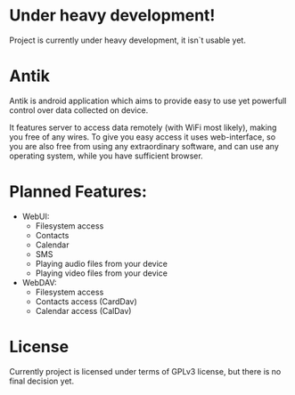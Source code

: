 Under heavy development!
=====
Project is currently under heavy development, it isn`t usable yet.

Antik
=====
Antik is android application which aims to provide easy to use yet powerfull control over data collected on device.

It features server to access data remotely (with WiFi most likely), making you free of any wires. To give you easy access it uses web-interface, so you are also free from using any extraordinary software, and can use any operating system, while you have sufficient browser.


Planned Features:
=====
- WebUI:
  - Filesystem access
  - Contacts
  - Calendar
  - SMS
  - Playing audio files from your device
  - Playing video files from your device
- WebDAV:
  - Filesystem access
  - Contacts access (CardDav)
  - Calendar access (CalDav)


License
=====
Currently project is licensed under terms of GPLv3 license, but there is no final decision yet.
